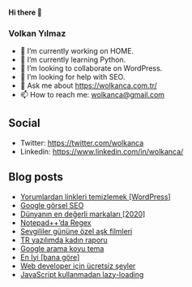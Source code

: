 #### Hi there 👋

### Volkan Yılmaz

- 🔭 I’m currently working on HOME.
- 🌱 I’m currently learning Python.
- 👯 I’m looking to collaborate on WordPress.
- 🤔 I’m looking for help with SEO.
- 💬 Ask me about https://wolkanca.com.tr/
- 📫 How to reach me: wolkanca@gmail.com

## Social
- Twitter: https://twitter.com/wolkanca
- Linkedin: https://www.linkedin.com/in/wolkanca/



## Blog posts
<!-- BLOG-POST-LIST:START -->
- [Yorumlardan linkleri temizlemek [WordPress]](https://wolkanca.com.tr/yorumlardan-linkleri-temizlemek-wordpress/)
- [Google görsel SEO](https://wolkanca.com.tr/google-gorsel-seo/)
- [Dünyanın en değerli markaları [2020]](https://wolkanca.com.tr/dunyanin-en-degerli-markalari-2020/)
- [Notepad++’da Regex](https://wolkanca.com.tr/notepadda-regex/)
- [Sevgililer gününe özel aşk filmleri](https://wolkanca.com.tr/sevgililer-gunune-ozel-ask-filmleri/)
- [TR yazılımda kadın raporu](https://wolkanca.com.tr/tr-yazilimda-kadin-raporu/)
- [Google arama koyu tema](https://wolkanca.com.tr/google-arama-koyu-tema/)
- [En İyi [bana göre]](https://wolkanca.com.tr/en-iyi-bana-gore/)
- [Web developer için ücretsiz şeyler](https://wolkanca.com.tr/web-developer-icin-ucretsiz-seyler/)
- [JavaScript kullanmadan lazy-loading](https://wolkanca.com.tr/javascript-kullanmadan-lazy-loading/)
<!-- BLOG-POST-LIST:END -->
